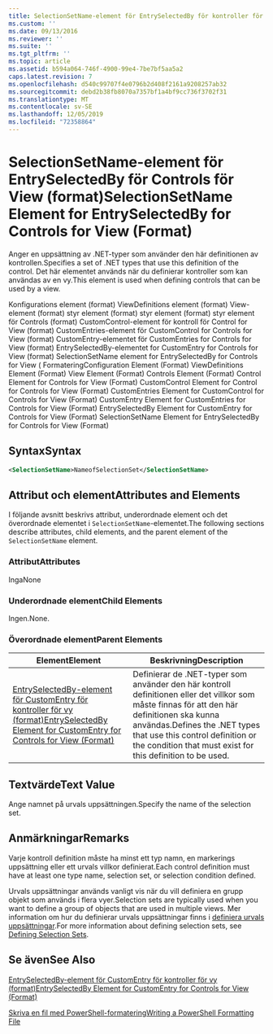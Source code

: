 ```yaml
---
title: SelectionSetName-element för EntrySelectedBy för kontroller för vy (format) | Microsoft Docs
ms.custom: ''
ms.date: 09/13/2016
ms.reviewer: ''
ms.suite: ''
ms.tgt_pltfrm: ''
ms.topic: article
ms.assetid: b594a064-746f-4900-99e4-7be7bf5aa5a2
caps.latest.revision: 7
ms.openlocfilehash: d540c99707f4e0796b2d408f2161a9208257ab32
ms.sourcegitcommit: debd2b38fb8070a7357bf1a4bf9cc736f3702f31
ms.translationtype: MT
ms.contentlocale: sv-SE
ms.lasthandoff: 12/05/2019
ms.locfileid: "72358864"
---
```

# <a name="selectionsetname-element-for-entryselectedby-for-controls-for-view-format"></a><span data-ttu-id="679c1-102">SelectionSetName-element för EntrySelectedBy för Controls för View (format)</span><span class="sxs-lookup"><span data-stu-id="679c1-102">SelectionSetName Element for EntrySelectedBy for Controls for View (Format)</span></span>

<span data-ttu-id="679c1-103">Anger en uppsättning av .NET-typer som använder den här definitionen av kontrollen.</span><span class="sxs-lookup"><span data-stu-id="679c1-103">Specifies a set of .NET types that use this definition of the control.</span></span> <span data-ttu-id="679c1-104">Det här elementet används när du definierar kontroller som kan användas av en vy.</span><span class="sxs-lookup"><span data-stu-id="679c1-104">This element is used when defining controls that can be used by a view.</span></span>

<span data-ttu-id="679c1-105">Konfigurations element (format) ViewDefinitions element (format) View-element (format) styr element (format) styr element (format) styr element för Controls (format) CustomControl-element för kontroll för Control for View (format) CustomEntries-element för CustomControl for Controls for View (format) CustomEntry-elementet för CustomEntries for Controls for View (format) EntrySelectedBy-elementet for CustomEntry for Controls for View (format) SelectionSetName element for EntrySelectedBy for Controls for View ( Formatering</span><span class="sxs-lookup"><span data-stu-id="679c1-105">Configuration Element (Format) ViewDefinitions Element (Format) View Element (Format) Controls Element (Format) Control Element for Controls for View (Format) CustomControl Element for Control for Controls for View (Format) CustomEntries Element for CustomControl for Controls for View (Format) CustomEntry Element for CustomEntries for Controls for View (Format) EntrySelectedBy Element for CustomEntry for Controls for View (Format) SelectionSetName Element for EntrySelectedBy for Controls for View (Format)</span></span>

## <a name="syntax"></a><span data-ttu-id="679c1-106">Syntax</span><span class="sxs-lookup"><span data-stu-id="679c1-106">Syntax</span></span>

```xml
<SelectionSetName>NameofSelectionSet</SelectionSetName>

```

## <a name="attributes-and-elements"></a><span data-ttu-id="679c1-107">Attribut och element</span><span class="sxs-lookup"><span data-stu-id="679c1-107">Attributes and Elements</span></span>

<span data-ttu-id="679c1-108">I följande avsnitt beskrivs attribut, underordnade element och det överordnade elementet i `SelectionSetName`-elementet.</span><span class="sxs-lookup"><span data-stu-id="679c1-108">The following sections describe attributes, child elements, and the parent element of the `SelectionSetName` element.</span></span>

### <a name="attributes"></a><span data-ttu-id="679c1-109">Attribut</span><span class="sxs-lookup"><span data-stu-id="679c1-109">Attributes</span></span>

<span data-ttu-id="679c1-110">Inga</span><span class="sxs-lookup"><span data-stu-id="679c1-110">None</span></span>

### <a name="child-elements"></a><span data-ttu-id="679c1-111">Underordnade element</span><span class="sxs-lookup"><span data-stu-id="679c1-111">Child Elements</span></span>

<span data-ttu-id="679c1-112">Ingen.</span><span class="sxs-lookup"><span data-stu-id="679c1-112">None.</span></span>

### <a name="parent-elements"></a><span data-ttu-id="679c1-113">Överordnade element</span><span class="sxs-lookup"><span data-stu-id="679c1-113">Parent Elements</span></span>

|<span data-ttu-id="679c1-114">Element</span><span class="sxs-lookup"><span data-stu-id="679c1-114">Element</span></span>|<span data-ttu-id="679c1-115">Beskrivning</span><span class="sxs-lookup"><span data-stu-id="679c1-115">Description</span></span>|
|-------------|-----------------|
|[<span data-ttu-id="679c1-116">EntrySelectedBy-element för CustomEntry för kontroller för vy (format)</span><span class="sxs-lookup"><span data-stu-id="679c1-116">EntrySelectedBy Element for CustomEntry for Controls for View (Format)</span></span>](./entryselectedby-element-for-customentry-for-controls-for-view-format.md)|<span data-ttu-id="679c1-117">Definierar de .NET-typer som använder den här kontroll definitionen eller det villkor som måste finnas för att den här definitionen ska kunna användas.</span><span class="sxs-lookup"><span data-stu-id="679c1-117">Defines the .NET types that use this control definition or the condition that must exist for this definition to be used.</span></span>|

## <a name="text-value"></a><span data-ttu-id="679c1-118">Textvärde</span><span class="sxs-lookup"><span data-stu-id="679c1-118">Text Value</span></span>

<span data-ttu-id="679c1-119">Ange namnet på urvals uppsättningen.</span><span class="sxs-lookup"><span data-stu-id="679c1-119">Specify the name of the selection set.</span></span>

## <a name="remarks"></a><span data-ttu-id="679c1-120">Anmärkningar</span><span class="sxs-lookup"><span data-stu-id="679c1-120">Remarks</span></span>

<span data-ttu-id="679c1-121">Varje kontroll definition måste ha minst ett typ namn, en markerings uppsättning eller ett urvals villkor definierat.</span><span class="sxs-lookup"><span data-stu-id="679c1-121">Each control definition must have at least one type name, selection set, or selection condition defined.</span></span>

<span data-ttu-id="679c1-122">Urvals uppsättningar används vanligt vis när du vill definiera en grupp objekt som används i flera vyer.</span><span class="sxs-lookup"><span data-stu-id="679c1-122">Selection sets are typically used when you want to define a group of objects that are used in multiple views.</span></span> <span data-ttu-id="679c1-123">Mer information om hur du definierar urvals uppsättningar finns i [definiera urvals uppsättningar](./defining-selection-sets.md).</span><span class="sxs-lookup"><span data-stu-id="679c1-123">For more information about defining selection sets, see [Defining Selection Sets](./defining-selection-sets.md).</span></span>

## <a name="see-also"></a><span data-ttu-id="679c1-124">Se även</span><span class="sxs-lookup"><span data-stu-id="679c1-124">See Also</span></span>

[<span data-ttu-id="679c1-125">EntrySelectedBy-element för CustomEntry för kontroller för vy (format)</span><span class="sxs-lookup"><span data-stu-id="679c1-125">EntrySelectedBy Element for CustomEntry for Controls for View (Format)</span></span>](./entryselectedby-element-for-customentry-for-controls-for-view-format.md)

[<span data-ttu-id="679c1-126">Skriva en fil med PowerShell-formatering</span><span class="sxs-lookup"><span data-stu-id="679c1-126">Writing a PowerShell Formatting File</span></span>](./writing-a-powershell-formatting-file.md)
